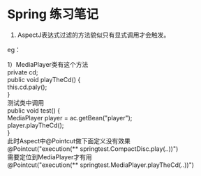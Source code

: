 # Spring 练习笔记

1. AspectJ表达式过滤的方法貌似只有显式调用才会触发。

eg：

1）MediaPlayer类有这个方法  
private cd;   
public void playTheCd() {  
    this.cd.paly();  
}  
测试类中调用  
public void test() {  
    MediaPlayer player = ac.getBean("player");  
    player.playTheCd();  
}  
此时Aspect中@Pointcut做下面定义没有效果  
@Pointcut("execution(** springtest.CompactDisc.play(..))")  
需要定位到MediaPlayer才有用  
@Pointcut("execution(** springtest.MediaPlayer.playTheCd(..))")  



